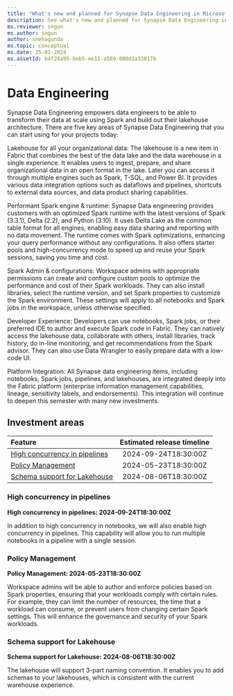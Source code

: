 ```yaml
---
title: "What's new and planned for Synapse Data Engineering in Microsoft Fabric"
description: See what's new and planned for Synapse Data Engineering in Microsoft Fabric. Fabric Data Engineering release plans or roadmap.
ms.reviewer: sngun
ms.author: sngun
author: snehagunda
ms.topic: conceptual
ms.date: 25-01-2024 
ms.assetId: b4f24a95-beb5-ee11-a569-000d3a33817b
---
```

# Data Engineering

Synapse Data Engineering empowers data engineers to be able to transform their data at scale using Spark and build out their lakehouse architecture. There are five key areas of Synapse Data Engineering that you can start using for your projects today:

Lakehouse for all your organizational data: The lakehouse is a new item in Fabric that combines the best of the data lake and the data warehouse in a single experience. It enables users to ingest, prepare, and share organizational data in an open format in the lake. Later you can access it through multiple engines such as Spark, T-SQL, and Power BI. It provides various data integration options such as dataflows and pipelines, shortcuts to external data sources, and data product sharing capabilities.

Performant Spark engine & runtime: Synapse Data engineering provides customers with an optimized Spark runtime with the latest versions of Spark (3.3.1), Delta (2.2), and Python (3.10). It uses Delta Lake as the common table format for all engines, enabling easy data sharing and reporting with no data movement. The runtime comes with Spark optimizations, enhancing your query performance without any configurations. It also offers starter pools and high-concurrency mode to speed up and reuse your Spark sessions, saving you time and cost.

Spark Admin & configurations: Workspace admins with appropriate permissions can create and configure custom pools to optimize the performance and cost of their Spark workloads. They can also install libraries, select the runtime version, and set Spark properties to customize the Spark environment. These settings will apply to all notebooks and Spark jobs in the workspace, unless otherwise specified.

Developer Experience: Developers can use notebooks, Spark jobs, or their preferred IDE to author and execute Spark code in Fabric. They can natively access the lakehouse data, collaborate with others, install libraries, track history, do in-line monitoring, and get recommendations from the Spark advisor. They can also use Data Wrangler to easily prepare data with a low-code UI.

Platform Integration: All Synapse data engineering items, including notebooks, Spark jobs, pipelines, and lakehouses, are integrated deeply into the Fabric platform (enterprise information management capabilities, lineage, sensitivity labels, and endorsements). This integration will continue to deepen this semester with many new investments.
## Investment areas

|     **Feature**      | **Estimated release timeline** |  
|:-------------------| :------------------------------:|
|[High concurrency in pipelines](#High-concurrency)|2024-09-24T18:30:00Z|
|[Policy Management](#Policy-Management)|2024-05-23T18:30:00Z|
|[Schema support for Lakehouse](#Schema-support)|2024-08-06T18:30:00Z|


### <a name="High-concurrency"></a>High concurrency in pipelines
**High concurrency in pipelines:  2024-09-24T18:30:00Z**

In addition to high concurrency in notebooks, we will also enable high
concurrency in pipelines. This capability will allow you to run multiple
notebooks in a pipeline with a single session.



### <a name="Policy-Management"></a>Policy Management
**Policy Management:  2024-05-23T18:30:00Z**

Workspace admins will be able to author and enforce policies based on Spark
properties, ensuring that your workloads comply with certain rules. For example,
they can limit the number of resources, the time that a workload can consume, or
prevent users from changing certain Spark settings. This will enhance the
governance and security of your Spark workloads.



### <a name="Schema-support"></a>Schema support for Lakehouse
**Schema support for Lakehouse:  2024-08-06T18:30:00Z**

The lakehouse will support 3-part naming convention. It enables you to add
schemas to your lakehouses, which is consistent with the current warehouse
experience.


